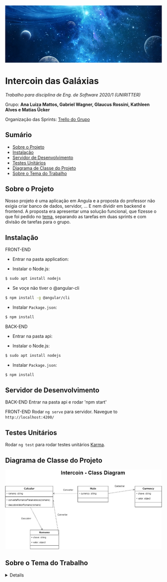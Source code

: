 ![](images/blue-universe.jpg)

# Intercoin das Galáxias

_Trabalho para disciplina de Eng. de Software 2020/1 (UNIRITTER)_

Grupo: **Ana Luiza Mattos, Gabriel Wagner, Glaucus Rossini, Kathleen Alves e Matias Ücker**

Organização das Sprints: [Trello do Grupo](https://trello.com/b/3lWb5x3S/intercoin-das-gal%C3%A1xias)

## Sumário

* [Sobre o Projeto](#sobre-o-projeto)
* [Instalação](#instalação)
* [Servidor de Desenvolvimento](#servidor-de-desenvolvimento)
* [Testes Unitários](#testes-unitários)
* [Diagrama de Classe do Projeto](#diagrama-de-classe-do-projeto)
* [Sobre o Tema do Trabalho](#sobre-o-tema-do-trabalho)

## Sobre o Projeto

Nosso projeto é uma aplicação em Angula e a proposta do professor não exigia criar banco de dados, servidor, ... E nem dividir em backend e frontend. A proposta era apresentar uma solução funcional, que fizesse o que foi pedido no [tema](#sobre-o-tema-do-trabalho), separando as tarefas em duas sprints e com divisão de tarefas para o grupo.

## Instalação

FRONT-END
- Entrar na pasta application:

- Instalar o Node.js:

```bash
$ sudo apt install nodejs
```

- Se voçe não tiver o @angular-cli
```bash
$ npm install -g @angular/cli
```

- Instalar `Package.json`:

```bash
$ npm install
```

BACK-END
- Entrar na pasta api:

- Instalar o Node.js:

```bash
$ sudo apt install nodejs
```
- Instalar `Package.json`:

```bash
$ npm install
```

## Servidor de Desenvolvimento
BACK-END
Entrar na pasta api e rodar 'npm start'

FRONT-END
Rodar `ng serve` para servidor.
Navegue to `http://localhost:4200/`

## Testes Unitários

Rodar `ng test` para rodar testes unitários [Karma](https://karma-runner.github.io).

## Diagrama de Classe do Projeto

![Diagrama de Classe](documents/class_diagram/diagrama_intercoin1.jpg)

## Sobre o Tema do Trabalho
<details>
  
  Você decidiu desistir da Terra depois que o último colapso financeiro deixou 99,99% da população da Terra com 0,01% da riqueza. Felizmente, com a escassa soma de dinheiro que resta em sua conta, você pode alugar uma nave espacial, deixar a Terra e voar por toda a galáxia para vender metais e sujeira comuns em nosso planeta (que aparentemente valem muito em outros). Comprar e vender na galáxia exige que você converta números e unidades e então você decidiu escrever um programa para ajudá-lo. Os números usados ​​para transações intergalácticas seguem uma convenção semelhante aos números romanos e você coletou cuidadosamente a tradução apropriada entre eles. Os algarismos romanos são baseados em sete símbolos:

  Símbolo e Valor 
  I  1
  V 5
  X 10
  L 50
  C 100
  D 500
  M 1.000

  Os números são formados combinando símbolos e adicionando os valores. Por exemplo, o MMVI é 1000 + 1000 + 5 + 1 = 2006. Geralmente, os símbolos são colocados na ordem do valor, começando pelos maiores valores. Quando valores menores precedem valores maiores, os valores menores são subtraídos dos valores maiores e o resultado é adicionado ao total. Por exemplo MCMXLIV = 1000 + (1000 - 100) + (50 - 10) + (5 - 1) = 1944.

  Os símbolos "I", "X", "C" e "M" podem ser repetidos três vezes seguidas, mas não mais. (Eles podem aparecer quatro vezes se o terceiro e o quarto forem separados por um valor menor, como XXXIX.) "D", "L" e "V" nunca podem ser repetidos. "I" pode ser subtraído apenas de "V" e "X". "X" pode ser subtraído apenas de "L" e "C". "C" pode ser subtraído apenas de "D" e "M". "V", "L" e "D" nunca podem ser subtraídos. Somente um símbolo de pequeno valor pode ser subtraído de qualquer símbolo de grande valor.
  Um número escrito em [16] algarismos arábicos pode ser dividido em dígitos. Por exemplo, 1903 é composto por 1, 9, 0 e 3. Para escrever o numeral romano, cada um dos dígitos diferentes de zero deve ser tratado separadamente. No exemplo acima, 1.000 = M, 900 = CM e 3 = III. Portanto, 1903 = MCMIII.
  (Fonte: Wikipedia http://en.wikipedia.org/wiki/Roman_numerals) 

  A entrada para o seu programa consiste em linhas de texto detalhando suas anotações sobre a conversão entre unidades intergalácticas e algarismos romanos.
  Espera-se que você lide com consultas inválidas adequadamente.

  Entrada de teste:
  Dabu vale I 
  Swobu vale V 
  Lok'tar vale X 
  Mok'ra vale L

  Dabu Dabu prata vale 34 créditos 
  Dabu Swobu ouro vale 57800 Créditos 
  Lok'tar Lok'tar ferro vale 3910 Créditos

  Quanto vale Lok'tar Mok'ra Dabu Dabu? 
  Quantos créditos tem Dabu Swobu prata? 
  Quantos créditos tem Dabu Swobu ouro? 
  Quantos créditos tem Dabu Swobu ferro?

  Quanta madeira uma marmota poderia soltar se uma marmota poderia soltar madeira?


  Saída de teste:

  Lok'tar Mok'ra Dabu Dabu vale 42 
  Dabu Swobu prata vale 68 créditos 
  Dabu Swobu ouro vale 57800 Créditos 
  Dabu Swobu ferro vale 782 créditos 
  Eu não tenho ideia do que você está falando
</detail>
<p align="center">
  <h3 align="center">Test MiniNetflix</h3>
</p>

## About the project

This project aims to create an inspired by application on Netflix. This project was generated with [Angular CLI](https://github.com/angular/angular-cli) version 9.0.7.


### Installation
Enter the folderapplication

- Install Node.js:

```bash
$ sudo apt install nodejs
```

- If you don't have @angular-cli
```bash
$ npm install -g @angular/cli
```

- Install `Package.json` content:

```bash
$ npm install
```

### Development server

Run `ng serve` for a dev server.
Navigate to `http://localhost:4200/`

### Test users

Users to use the application

```bash
id: 1
name: Usuario 1 de teste
e-mail: testeum@teste.com
password: 123456
```

```bash
id: 2
name: Usuario 2 de teste
e-mail: testedois@teste.com
password: 123456
```

### Build

Run `ng build` to build the project. The build artifacts will be stored in the `dist/` directory. Use the `--prod` flag for a production build.

### Running unit tests

Run `ng test` to execute the unit tests via [Karma](https://karma-runner.github.io).

### Running end-to-end tests

Run `ng e2e` to execute the end-to-end tests via [Protractor](http://www.protractortest.org/).

